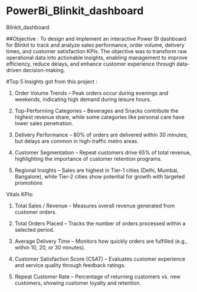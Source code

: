 # PowerBi_Blinkit_dashboard
Blinkit_dashboard

##Objective :
To design and implement an interactive Power BI dashboard for Blinkit to track and analyze sales performance, order volume, delivery times, and customer satisfaction KPIs. The objective was to transform raw operational data into actionable insights, enabling management to improve efficiency, reduce delays, and enhance customer experience through data-driven decision-making.


#Top 5 Insights got from this project :

1. Order Volume Trends – Peak orders occur during evenings and weekends, indicating high demand during leisure hours.

2. Top-Performing Categories – Beverages and Snacks contribute the highest revenue share, while some categories like personal care have lower sales penetration.

3. Delivery Performance – 80% of orders are delivered within 30 minutes, but delays are common in high-traffic metro areas.

4. Customer Segmentation – Repeat customers drive 65% of total revenue, highlighting the importance of customer retention programs.

5. Regional Insights – Sales are highest in Tier-1 cities (Delhi, Mumbai, Bangalore), while Tier-2 cities show potential for growth with targeted promotions

Vitals KPIs:

1. Total Sales / Revenue – Measures overall revenue generated from customer orders.

2. Total Orders Placed – Tracks the number of orders processed within a selected period.

3. Average Delivery Time – Monitors how quickly orders are fulfilled (e.g., within 10, 20, or 30 minutes).

4. Customer Satisfaction Score (CSAT) – Evaluates customer experience and service quality through feedback ratings.

5. Repeat Customer Rate – Percentage of returning customers vs. new customers, showing customer loyalty and retention.
